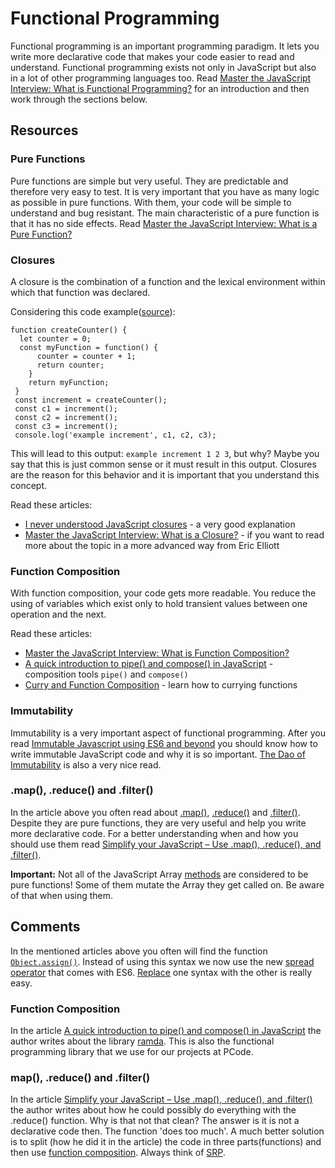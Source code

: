 # Functional Programming
Functional programming is an important programming paradigm. It lets you write more declarative code that makes your code easier to read and understand. Functional programming exists not only in JavaScript but also in a lot of other programming languages too. Read [Master the JavaScript Interview: What is Functional Programming?](https://medium.com/javascript-scene/master-the-javascript-interview-what-is-functional-programming-7f218c68b3a0) for an introduction and then work through the sections below.

## Resources
### Pure Functions
Pure functions are simple but very useful. They are predictable and therefore very easy to test. It is very important that you have as many logic as possible in pure functions. With them, your code will be simple to understand and bug resistant. The main characteristic of a pure function is that it has no side effects. Read [Master the JavaScript Interview: What is a Pure Function?](https://medium.com/javascript-scene/master-the-javascript-interview-what-is-a-pure-function-d1c076bec976)

### Closures
A closure is the combination of a function and the lexical environment within which that function was declared.

Considering this code example([source](https://medium.com/dailyjs/i-never-understood-javascript-closures-9663703368e8)):


```
function createCounter() {
  let counter = 0;
  const myFunction = function() {
      counter = counter + 1;
      return counter;
    }
    return myFunction;
 }
 const increment = createCounter();
 const c1 = increment();
 const c2 = increment();
 const c3 = increment();
 console.log('example increment', c1, c2, c3);
```

This will lead to this output: `example increment 1 2 3`, but why? Maybe you say that this is just common sense or it must result in this output. Closures are the reason for this behavior and it is important that you understand this concept.

Read these articles:
* [I never understood JavaScript closures](https://medium.com/dailyjs/i-never-understood-javascript-closures-9663703368e8) - a very good explanation
* [Master the JavaScript Interview: What is a Closure?](https://medium.com/javascript-scene/master-the-javascript-interview-what-is-a-closure-b2f0d2152b36) - if you want to read more about the topic in a more advanced way from Eric Elliott


### Function Composition
With function composition, your code gets more readable. You reduce the using of variables which exist only to hold transient values between one operation and the next. 

Read these articles:
* [Master the JavaScript Interview: What is Function Composition?](https://medium.com/javascript-scene/master-the-javascript-interview-what-is-function-composition-20dfb109a1a0)
* [A quick introduction to pipe() and compose() in JavaScript](https://medium.freecodecamp.org/pipe-and-compose-in-javascript-5b04004ac937) - composition tools `pipe()` and `compose()`
* [Curry and Function Composition](https://medium.com/javascript-scene/curry-and-function-composition-2c208d774983) - learn how to currying functions

### Immutability
Immutability is a very important aspect of functional programming. After you read [
Immutable Javascript using ES6 and beyond](https://wecodetheweb.com/2016/02/12/immutable-javascript-using-es6-and-beyond/) you should know how to write immutable JavaScript code and why it is so important. [The Dao of Immutability](https://medium.com/javascript-scene/the-dao-of-immutability-9f91a70c88cd) is also a very nice read.

### .map(), .reduce() and .filter()
In the article above you often read about [.map()](https://developer.mozilla.org/en-US/docs/Web/JavaScript/Reference/Global_Objects/Array/map), [.reduce()](https://developer.mozilla.org/en-US/docs/Web/JavaScript/Reference/Global_Objects/Array/Reduce) and [.filter()](https://developer.mozilla.org/en-US/docs/Web/JavaScript/Reference/Global_Objects/Array/filter). Despite they are pure functions, they are very useful and help you write more declarative code. For a better understanding when and how you should use them read [Simplify your JavaScript – Use .map(), .reduce(), and .filter()](https://medium.com/poka-techblog/simplify-your-javascript-use-map-reduce-and-filter-bd02c593cc2d).

**Important:** Not all of the JavaScript Array [methods](https://developer.mozilla.org/en-US/docs/Web/JavaScript/Reference/Global_Objects/Array/prototype#Methods) are considered to be pure functions! Some of them mutate the Array they get called on. Be aware of that when using them.

## Comments
In the mentioned articles above you often will find the function [`Object.assign()`](https://developer.mozilla.org/de/docs/Web/JavaScript/Reference/Global_Objects/Object/assign). Instead of using this syntax we now use the new [spread operator](https://developer.mozilla.org/de/docs/Web/JavaScript/Reference/Operators/Spread_operator) that comes with ES6. [Replace](https://redux.js.org/recipes/using-object-spread-operator) one syntax with the other is really easy.

### Function Composition
In the article [A quick introduction to pipe() and compose() in JavaScript](https://medium.freecodecamp.org/pipe-and-compose-in-javascript-5b04004ac937) the author writes about the library [ramda](https://ramdajs.com/). This is also the functional programming library that we use for our projects at PCode.

### map(), .reduce() and .filter()
In the article [Simplify your JavaScript – Use .map(), .reduce(), and .filter()](https://medium.com/poka-techblog/simplify-your-javascript-use-map-reduce-and-filter-bd02c593cc2d) the author writes about how he could possibly do everything with the .reduce() function. Why is that not that clean? The answer is it is not a declarative code then. The function 'does too much'. A much better solution is to split (how he did it in the article) the code in three parts(functions) and then use [function composition](#function-composition). Always think of [SRP](https://de.wikipedia.org/wiki/Single-Responsibility-Prinzip).
